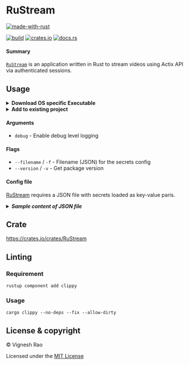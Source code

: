 # RuStream

[![made-with-rust][rust-logo]][rust-src-page]

[![build][gh-logo]][build]
[![crates.io][crates-logo]][crates]
[![docs.rs][docs-logo]][docs]

#### Summary
[`RuStream`][repo] is an application written in Rust to stream videos using Actix API via authenticated sessions.

## Usage

<details>
<summary><strong>Download OS specific Executable</strong></summary>

###### macOS
```shell
curl -o RuStream-Darwin-x86_64.tar.gz -LH "Accept: application/octet-stream" "https://github.com/thevickypedia/RuStream/releases/latest/download/RuStream-Darwin-x86_64.tar.gz"
```

###### Linux
```shell
curl -o RuStream-Linux-x86_64.tar.gz -LH "Accept: application/octet-stream" "https://github.com/thevickypedia/RuStream/releases/latest/download/RuStream-Linux-x86_64.tar.gz"
```

###### RaspberryPi
```shell
curl -o RuStream-RaspberryPi.tar.gz -LH "Accept: application/octet-stream" "https://github.com/thevickypedia/RuStream/releases/latest/download/RuStream-RaspberryPi.tar.gz"
```

###### Windows
```shell
curl -o RuStream-Windows-x86_64.zip -LH "Accept: application/octet-stream" "https://github.com/thevickypedia/RuStream/releases/latest/download/RuStream-Windows-x86_64.zip"
```
</details>

<details>
<summary><strong>Add to existing project</strong></summary>

###### Sample main.rs
```rust
use rustream;

#[actix_rt::main]
async fn main() {
    match rustream::start().await {
        Ok(_) => {
            println!("RuStream session terminated")
        }
        Err(err) => {
            eprintln!("Error starting rustream: {}", err)
        }
    }
}
```

</details>

#### Arguments
- `debug` - Enable debug level logging

#### Flags
- `--filename` / `-f` - Filename (JSON) for the secrets config
- `--version` / `-v` - Get package version

#### Config file
[RuStream][repo] requires a JSON file with secrets loaded as key-value paris.

<details>
<summary><i><strong>Sample content of JSON file</strong></i></summary>

```json
{
  "authorization": {"rustic":  "S0m3rAn0mP@ssW0rD"},
  "video_source": "/Users/hannibal/Downloads/stream",
  "video_port": 5883,
  "file_formats": [".mov", ".mp4", ".mkv"],
  "workers": 10
}
```
</details>

## Crate
https://crates.io/crates/RuStream

## Linting
### Requirement
```shell
rustup component add clippy
```
### Usage
```shell
cargo clippy --no-deps --fix --allow-dirty
```

## License & copyright

&copy; Vignesh Rao

Licensed under the [MIT License][license]

[repo]: https://github.com/thevickypedia/RuStream
[license]: https://github.com/thevickypedia/RuStream/blob/main/LICENSE
[build]: https://github.com/thevickypedia/RuStream/actions/workflows/rust.yml
[rust-src-page]: https://www.rust-lang.org/
[rust-logo]: https://img.shields.io/badge/Made%20with-Rust-black?style=for-the-badge&logo=Rust
[gh-logo]: https://github.com/thevickypedia/RuStream/actions/workflows/rust.yml/badge.svg
[docs-logo]: https://docs.rs/RuStream/badge.svg
[docs]: https://docs.rs/RuStream
[crates]: https://crates.io/crates/RuStream
[gh-checks]: https://github.com/thevickypedia/RuStream/actions/workflows/rust.yml
[crates-logo]: https://img.shields.io/crates/v/RuStream.svg
